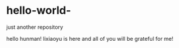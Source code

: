 # hello-world-
just another repository

hello hunman!
lixiaoyu is here and all of you will be grateful for me!

